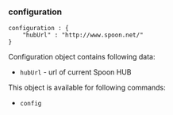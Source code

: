 ### configuration

	configuration : {
		"hubUrl" : "http://www.spoon.net/"
	}

Configuration object contains following data:

* `hubUrl` - url of current Spoon HUB

This object is available for following commands:

* `config`
